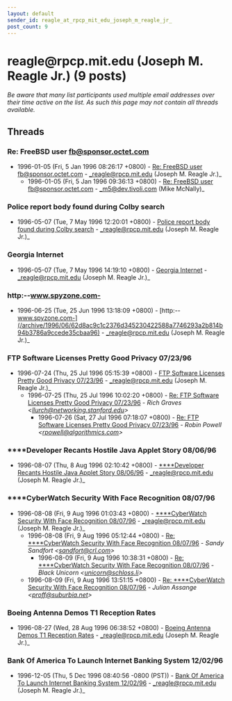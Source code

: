```yaml
---
layout: default
sender_id: reagle_at_rpcp_mit_edu_joseph_m_reagle_jr_
post_count: 9
---
```


# reagle<span>@</span>rpcp.mit.edu (Joseph M. Reagle Jr.) (9 posts)

_Be aware that many list participants used multiple email addresses over their time active on the list. As such this page may not contain all threads available._

## Threads

### Re:  FreeBSD user <fb@sponsor.octet.com>
+ 1996-01-05 (Fri, 5 Jan 1996 08:26:17 +0800) - [Re:  FreeBSD user <fb@sponsor.octet.com>](/archive/1996/01/719325e56f2074aaac4b0049c982a77dc6b07bd704d230b63002aaaa1c66dfe1) - _reagle@rpcp.mit.edu (Joseph M. Reagle Jr.)_
  + 1996-01-05 (Fri, 5 Jan 1996 09:36:13 +0800) - [Re:  FreeBSD user <fb@sponsor.octet.com>](/archive/1996/01/b1401810c6577b62f37010321dafd0adfb7826ae05cd3474e5b90897458b9853) - _m5@dev.tivoli.com (Mike McNally)_

### Police report body found during Colby search
+ 1996-05-07 (Tue, 7 May 1996 12:20:01 +0800) - [Police report body found during Colby search](/archive/1996/05/90d7649b2fb5680781967b1ea1f22b298d631b85aac6c5cfd3a8f8cfbb8bbf99) - _reagle@rpcp.mit.edu (Joseph M. Reagle Jr.)_

### Georgia Internet
+ 1996-05-07 (Tue, 7 May 1996 14:19:10 +0800) - [Georgia Internet](/archive/1996/05/0aaffe599cb153c013acde45e2f68395cac1123a0c587bb7923995535ca6c40d) - _reagle@rpcp.mit.edu (Joseph M. Reagle Jr.)_

### http:--www.spyzone.com-
+ 1996-06-25 (Tue, 25 Jun 1996 13:18:09 +0800) - [http:--www.spyzone.com-](/archive/1996/06/62d8ac9c1c2376d345230422588a7746293a2b814b94b3786a9ccede35cbaa96) - _reagle@rpcp.mit.edu (Joseph M. Reagle Jr.)_

### FTP Software Licenses Pretty Good Privacy 07/23/96
+ 1996-07-24 (Thu, 25 Jul 1996 05:15:39 +0800) - [FTP Software Licenses Pretty Good Privacy 07/23/96](/archive/1996/07/dc7df39fa07752a2b35866e07722dac0584c021b34d9922eee14c762c0025a9a) - _reagle@rpcp.mit.edu (Joseph M. Reagle Jr.)_
  + 1996-07-25 (Thu, 25 Jul 1996 10:02:20 +0800) - [Re: FTP Software Licenses Pretty Good Privacy 07/23/96](/archive/1996/07/31c120f102d4124232ae0f2b4c445cdc9c11e68085e63725e81d522329b815c3) - _Rich Graves \<llurch@networking.stanford.edu\>_
    + 1996-07-26 (Sat, 27 Jul 1996 07:18:07 +0800) - [Re: FTP Software Licenses Pretty Good Privacy 07/23/96](/archive/1996/07/5540992a743a36e5e8ad5d41d51ea288dabe60d381bfa5d62fd8ecf10aa14452) - _Robin Powell \<rpowell@algorithmics.com\>_

### ****Developer Recants Hostile Java Applet Story 08/06/96
+ 1996-08-07 (Thu, 8 Aug 1996 02:10:42 +0800) - [****Developer Recants Hostile Java Applet Story 08/06/96](/archive/1996/08/e9b086230c7d84bcf4fb52669da75e06a61b27170b7b61dcbedef3f796532d4f) - _reagle@rpcp.mit.edu (Joseph M. Reagle Jr.)_

### ****CyberWatch Security With Face Recognition 08/07/96
+ 1996-08-08 (Fri, 9 Aug 1996 01:03:43 +0800) - [****CyberWatch Security With Face Recognition 08/07/96](/archive/1996/08/ddbad94786d75a18126632cdbd13f79df586aace39bf4d99a40696e98d221746) - _reagle@rpcp.mit.edu (Joseph M. Reagle Jr.)_
  + 1996-08-08 (Fri, 9 Aug 1996 05:12:44 +0800) - [Re: ****CyberWatch Security With Face Recognition 08/07/96](/archive/1996/08/b5c165e6d2ac02ce56f9679e53b182c20ec0f907ffa286e270fa53d0525cf106) - _Sandy Sandfort \<sandfort@crl.com\>_
    + 1996-08-09 (Fri, 9 Aug 1996 10:38:31 +0800) - [Re: ****CyberWatch Security With Face Recognition 08/07/96](/archive/1996/08/89f23532ea1306b5de026ae7d40d9d0bd56582c036db18439cc026a7fb41affa) - _Black Unicorn \<unicorn@schloss.li\>_
  + 1996-08-09 (Fri, 9 Aug 1996 13:51:15 +0800) - [Re: ****CyberWatch Security With Face Recognition 08/07/96](/archive/1996/08/02c73a50be9ce518b687d40b0bddd3ed9150e90921a9bf1fcd96a5175463f765) - _Julian Assange \<proff@suburbia.net\>_

### Boeing Antenna Demos T1 Reception Rates
+ 1996-08-27 (Wed, 28 Aug 1996 06:38:52 +0800) - [Boeing Antenna Demos T1 Reception Rates](/archive/1996/08/04c6f9d51ecaa39b9e9601acd577e68e34da8c29c74cdac03022eaf93c87e2d2) - _reagle@rpcp.mit.edu (Joseph M. Reagle Jr.)_

### Bank Of America To Launch Internet Banking System 12/02/96
+ 1996-12-05 (Thu, 5 Dec 1996 08:40:56 -0800 (PST)) - [Bank Of America To Launch Internet Banking System 12/02/96](/archive/1996/12/e33a68cad905f056094caecafcb2802d9306ebc479ab2fe10160d64df983c296) - _reagle@rpcp.mit.edu (Joseph M. Reagle Jr.)_

